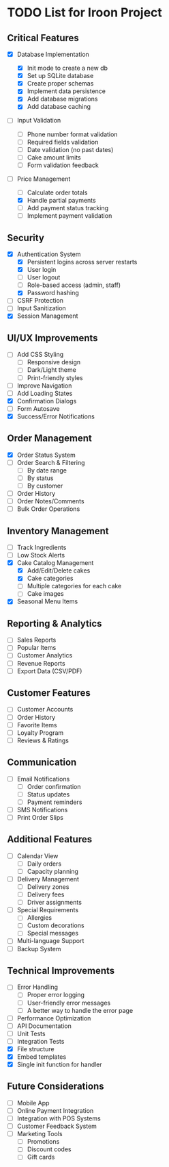 # TODO List for Iroon Project

## Critical Features

- [x] Database Implementation

  - [x] Init mode to create a new db
  - [x] Set up SQLite database
  - [x] Create proper schemas
  - [x] Implement data persistence
  - [x] Add database migrations
  - [x] Add database caching

- [ ] Input Validation

  - [ ] Phone number format validation
  - [ ] Required fields validation
  - [ ] Date validation (no past dates)
  - [ ] Cake amount limits
  - [ ] Form validation feedback

- [ ] Price Management
  - [ ] Calculate order totals
  - [x] Handle partial payments
  - [ ] Add payment status tracking
  - [ ] Implement payment validation

## Security

- [x] Authentication System
  - [x] Persistent logins across server restarts
  - [x] User login
  - [ ] User logout
  - [ ] Role-based access (admin, staff)
  - [x] Password hashing
- [ ] CSRF Protection
- [ ] Input Sanitization
- [x] Session Management

## UI/UX Improvements

- [ ] Add CSS Styling
  - [ ] Responsive design
  - [ ] Dark/Light theme
  - [ ] Print-friendly styles
- [ ] Improve Navigation
- [ ] Add Loading States
- [x] Confirmation Dialogs
- [ ] Form Autosave
- [x] Success/Error Notifications

## Order Management

- [x] Order Status System
- [ ] Order Search & Filtering
  - [ ] By date range
  - [ ] By status
  - [ ] By customer
- [ ] Order History
- [ ] Order Notes/Comments
- [ ] Bulk Order Operations

## Inventory Management

- [ ] Track Ingredients
- [ ] Low Stock Alerts
- [x] Cake Catalog Management
  - [x] Add/Edit/Delete cakes
  - [x] Cake categories
  - [ ] Multiple categories for each cake
  - [ ] Cake images
- [x] Seasonal Menu Items

## Reporting & Analytics

- [ ] Sales Reports
- [ ] Popular Items
- [ ] Customer Analytics
- [ ] Revenue Reports
- [ ] Export Data (CSV/PDF)

## Customer Features

- [ ] Customer Accounts
- [ ] Order History
- [ ] Favorite Items
- [ ] Loyalty Program
- [ ] Reviews & Ratings

## Communication

- [ ] Email Notifications
  - [ ] Order confirmation
  - [ ] Status updates
  - [ ] Payment reminders
- [ ] SMS Notifications
- [ ] Print Order Slips

## Additional Features

- [ ] Calendar View
  - [ ] Daily orders
  - [ ] Capacity planning
- [ ] Delivery Management
  - [ ] Delivery zones
  - [ ] Delivery fees
  - [ ] Driver assignments
- [ ] Special Requirements
  - [ ] Allergies
  - [ ] Custom decorations
  - [ ] Special messages
- [ ] Multi-language Support
- [ ] Backup System

## Technical Improvements

- [ ] Error Handling
  - [ ] Proper error logging
  - [ ] User-friendly error messages
  - [ ] A better way to handle the error page
- [ ] Performance Optimization
- [ ] API Documentation
- [ ] Unit Tests
- [ ] Integration Tests
- [x] File structure
- [x] Embed templates
- [x] Single init function for handler

## Future Considerations

- [ ] Mobile App
- [ ] Online Payment Integration
- [ ] Integration with POS Systems
- [ ] Customer Feedback System
- [ ] Marketing Tools
  - [ ] Promotions
  - [ ] Discount codes
  - [ ] Gift cards
